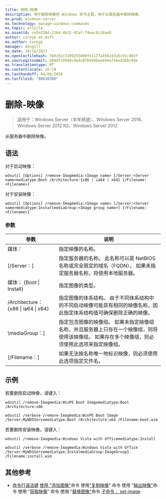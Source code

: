 ```yaml
---
title: 删除-映像
description: 用于删除映像的 Windows 命令主题，用于从服务器中删除映像。
ms.prod: windows-server
ms.technology: manage-windows-commands
ms.topic: article
ms.assetid: ce5e2384-2264-4b22-92af-74eec8c10ae0
author: coreyp-at-msft
ms.author: coreyp
manager: dongill
ms.date: 10/16/2017
ms.openlocfilehash: 760c61c3109255000fe1177a456243a5c91c883f
ms.sourcegitcommit: b00d7c8968c4adc8f699dbee694afe6ed36bc9de
ms.translationtype: MT
ms.contentlocale: zh-CN
ms.lasthandoff: 04/08/2020
ms.locfileid: "80830360"
---
```

# <a name="remove-image"></a>删除-映像

>适用于：Windows Server（半年频道）、Windows Server 2016、Windows Server 2012 R2、Windows Server 2012

从服务器中删除映像。

## <a name="syntax"></a>语法
对于启动映像：
```
wdsutil [Options] /remove-Imagmedia:<Image name> [/Server:<Server name>mediatype:Boot /Architecture:{x86 | ia64 | x64} [/Filename:<Filename>]
```
对于安装映像：
```
wdsutil [Options] /remove-Imagmedia:<Image name> [/Server:<Server name>mediatype:InstallmediaGroup:<Image group name>] [/Filename:<Filename>]
```
### <a name="parameters"></a>参数
|参数|说明|
|-------|--------|
媒体：<Image name>|指定映像的名称。|
|[/Server：<Server name>]|指定服务器的名称。 此名称可以是 NetBIOS 名称或完全限定的域名（FQDN）。 如果未指定服务器名称，将使用本地服务器。|
媒体： {Boot &#124; Install}|指定图像的类型。|
|/Architecture： {x86 &#124; ia64 &#124; x64}|指定图像的体系结构。 由于不同体系结构中的不同启动映像可能具有相同的映像名称，因此指定体系结构值可确保删除正确的映像。|
|\mediaGroup：<Image group name>]|指定包含图像的映像组。 如果未指定映像组名称，并且服务器上只存在一个映像组，则将使用该映像组。 如果存在多个映像组，则必须使用此选项来指定映像组。|
|[/Filename：<File name>]|如果无法按名称唯一地标识映像，则必须使用此选项指定文件名。|
## <a name="examples"></a><a name=BKMK_examples></a>示例
若要删除启动映像，请键入：
```
wdsutil /remove-Imagmedia:WinPE Boot Imagemediatype:Boot /Architecture:x86
```
```
wdsutil /verbose /remove-Imagmedia:WinPE Boot Image /Server:MyWDSServemediatype:Boot /Architecture:x64 /Filename:boot.wim
```
若要删除安装映像，请键入：
```
wdsutil /remove-Imagmedia:Windows Vista with Officemediatype:Install
```
```
wdsutil /verbose /remove-Imagmedia:Windows Vista with Office /Server:MyWDSServemediatype:InstalmediaGroup:ImageGroup1 /Filename:install.wim
```
## <a name="additional-references"></a>其他参考
- [命令行语法键](command-line-syntax-key.md)
[使用 "添加图像"](using-the-add-image-command.md)命令
使用["复制映像](using-the-copy-image-command.md)" 命令
使用 "[输出映像"](using-the-export-image-command.md)命令
使用 "[获取映像](using-the-get-image-command.md)" 命令
使用 "[替换图像"](using-the-replace-image-command.md)命令
[子命令： set-image](subcommand-set-image.md)
